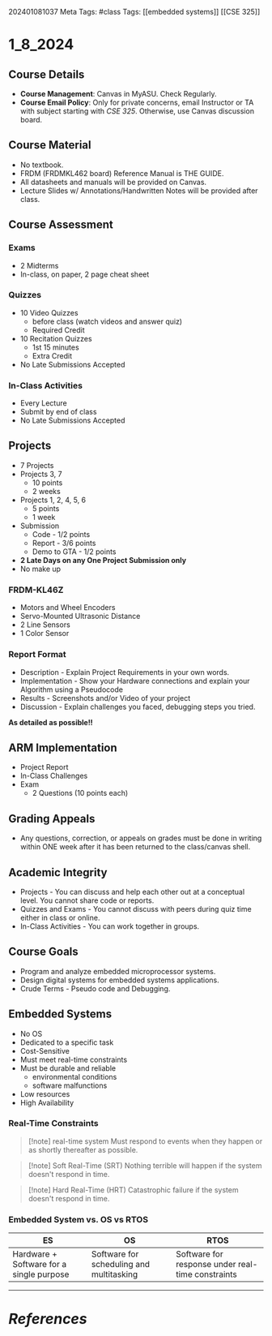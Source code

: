 202401081037
Meta Tags: #class
Tags: [[embedded systems]] [[CSE 325]]

# 1_8_2024

## Course Details

- **Course Management**: Canvas in MyASU. Check Regularly.
- **Course Email Policy**: Only for private concerns, email Instructor or TA with subject starting with *CSE 325*. Otherwise, use Canvas discussion board.

## Course Material

- No textbook.
- FRDM (FRDMKL462 board) Reference Manual is THE GUIDE.
- All datasheets and manuals will be provided on Canvas.
- Lecture Slides w/ Annotations/Handwritten Notes will be provided after class.

## Course Assessment

### Exams

- 2 Midterms
- In-class, on paper, 2 page cheat sheet

### Quizzes

- 10 Video Quizzes
	- before class (watch videos and answer quiz)
	- Required Credit
- 10 Recitation Quizzes
	- 1st 15 minutes
	- Extra Credit
- No Late Submissions Accepted

### In-Class Activities

- Every Lecture
- Submit by end of class
- No Late Submissions Accepted

## Projects

- 7 Projects
- Projects 3, 7
	- 10 points
	- 2 weeks
- Projects 1, 2, 4, 5, 6
	- 5 points
	- 1 week
- Submission
	- Code - 1/2 points
	- Report - 3/6 points
	- Demo to GTA - 1/2 points
- **2 Late Days on any One Project Submission only**
- No make up

### FRDM-KL46Z

- Motors and Wheel Encoders
- Servo-Mounted Ultrasonic Distance
- 2 Line Sensors
- 1  Color Sensor

### Report Format

- Description - Explain Project Requirements in your own words.
- Implementation - Show your Hardware connections and explain your Algorithm using a Pseudocode
- Results - Screenshots and/or Video of your project
- Discussion - Explain challenges you faced, debugging steps you tried.

**As detailed as possible!!**

## ARM Implementation

- Project Report
- In-Class Challenges
- Exam
	- 2 Questions (10 points each)

## Grading Appeals

- Any questions, correction, or appeals on grades must be done in writing within ONE week after it has been returned to the class/canvas shell.

## Academic Integrity

- Projects - You can discuss and help each other out at a conceptual level. You cannot share code or reports.
- Quizzes and Exams - You cannot discuss with peers during quiz time either in class or online.
- In-Class Activities - You can work together in groups.

## Course Goals

- Program and analyze embedded microprocessor systems.
- Design digital systems for embedded systems applications.
- Crude Terms - Pseudo code and Debugging.

## Embedded Systems

- No OS
- Dedicated to a specific task
- Cost-Sensitive
- Must meet real-time constraints
- Must be durable and reliable
	- environmental conditions
	- software malfunctions
- Low resources
- High Availability

### Real-Time Constraints

>[!note] real-time system
>Must respond to events when they happen or as shortly thereafter as possible.

>[!note] Soft Real-Time (SRT)
>Nothing terrible will happen if the system doesn't respond in time.

>[!note] Hard Real-Time (HRT)
>Catastrophic failure if the system doesn't respond in time.

### Embedded System vs. OS vs RTOS

| ES                                       | OS                                       | RTOS |
| ---------------------------------------- | ---------------------------------------- | ---- |
| Hardware + Software for a single purpose | Software for scheduling and multitasking | Software for response under real-time constraints    |




---
# *References*


